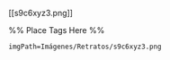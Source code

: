 <span class='gallery-span-info'> [[s9c6xyz3.png]] </span>

%% Place Tags Here %%
```gallery-info
imgPath=Imágenes/Retratos/s9c6xyz3.png
```
